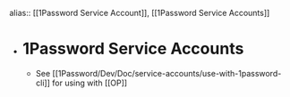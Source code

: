 alias:: [[1Password Service Account]], [[1Password Service Accounts]]

- # 1Password Service Accounts
	- See [[1Password/Dev/Doc/service-accounts/use-with-1password-cli]] for using with [[OP]]